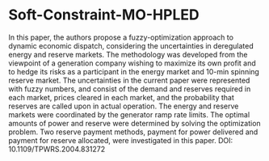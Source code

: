 # Soft-Constraint-MO-HPLED
In this paper, the authors propose a fuzzy-optimization approach to dynamic economic dispatch, considering the uncertainties in deregulated energy and reserve markets. The methodology was developed from the viewpoint of a generation company wishing to maximize its own profit and to hedge its risks as a participant in the energy market and 10-min spinning reserve market. The uncertainties in the current paper were represented with fuzzy numbers, and consist of the demand and reserves required in each market, prices cleared in each market, and the probability that reserves are called upon in actual operation. The energy and reserve markets were coordinated by the generator ramp rate limits. The optimal amounts of power and reserve were determined by solving the optimization problem. Two reserve payment methods, payment for power delivered and payment for reserve allocated, were investigated in this paper.
DOI: 10.1109/TPWRS.2004.831272
